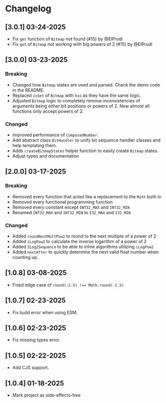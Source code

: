 # Changelog

## [3.0.1] 03-24-2025

- Fix `get` function of `Bitmap` not found (#15) by @ElPrudi
- Fix `get` of `Bitmap` not working with big powers of 2 (#15) by @ElPrudi

## [3.0.0] 03-23-2025

### Breaking

- Changed how `Bitmap` states are used and parsed. Check the demo code in the README.
- Replaced `isSet` of `Bitmap` with `has` as they have the same logic.
- Adjusted `Bitmap` logic to completely remove inconsistencies of arguments being either bit positions or powers of 2. Now almost all functions only accept powers of 2.

### Changed

- Improved performance of `ComposedNumber`.
- Add abstract class `BitHandler` to unify bit sequence handler classes and help templating them.
- Adds `createBitmapStates` helper function to easily create `Bitmap` states.
- Adjust types and documentation

## [2.0.0] 03-17-2025

### Breaking

- Removed every function that acted like a replacement to the `Math` built-in
- Removed every functional programming function
- Removed every constant except `INT32_MAX` and `INT32_MIN`
- Renamed `INT32_MAX` and `INT32_MIN` to `I32_MAX` and `I32_MIN`

### Changed

- Added `roundNextMultPow2` to round to the next multiple of a power of 2
- Added `iLogPow2` to calculate the inverse logarithm of a power of 2
- Added `ILog2Sequence` to be able to inline algorithms utilizing `iLogPow2`
- Added `nextAfter` to quickly determine the next valid float number when counting up.

## [1.0.8] 03-08-2025

- Fixed edge case of `round(-2.5) !== Math.round(-2.5)`

## [1.0.7] 02-23-2025

- Fix build error when using ESM.

## [1.0.6] 02-23-2025

- Fix missing types error.

## [1.0.5] 02-22-2025

- Add CJS support.


## [1.0.4] 01-18-2025

- Mark project as side-effects-free

